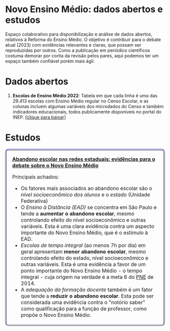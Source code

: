 # Novo Ensino Médio: dados abertos e estudos
Espaço colaborativo para disponibilização e análise de dados abertos, relativos à Reforma do Ensino Médio. O objetivo é contribuir para o debate atual (2023) com evidências relevantes e claras, que possam ser reproduzidas por outros. Como a publicação em periódico científicos costuma demorar por conta da revisão pelos pares, aqui podemos ter um espaço também confiável porém mais ágil.

# Dados abertos
1. **Escolas de Ensino Médio 2022**: Tabela em que cada linha é uma das 29.413 escolas com Ensino Médio regular no Censo Escolar, e as colunas incluem algumas variáveis dos microdados do Censo e também indicadores educacionais, todos publicamente disponíveis no portal do INEP. [[clique para baixar]](./dados/escolasEM2022.csv.gz)

# Estudos
<table border="1" width="80%" style="border-color:#030782;border-collapse:separate;overflow:hidden;border-radius:10px;"> 
<tr>
<td>
<div style="margin:10px">

[**Abandono escolar nas redes estaduais: evidências para o debate sobre o Novo Ensino Médio**](./estudos/abandono_escolar.html)
  
  Principais achados:
  
- Os fatores mais associados ao abandono escolar são o *nível socioeconômico dos alunos* e o *estado* (Unidade Federativa)
- O *Ensino à Distância (EAD)* se concentra em São Paulo e tende a **aumentar o abandono escolar**, mesmo controlando efeito do nível socioeconômico e outras variáveis.  Esta é uma clara evidência contra um aspecto importante do Novo Ensino Médio, que é o estímulo à EAD.
- *Escolas de tempo integral* (ao menos 7h por dia) em geral apresentam **menor abandono escolar**, mesmo controlando efeito do estado, nível socioeconômico e outras variáveis. Esta é uma evidência a favor de um ponto importante do Novo Ensino Médio - o tempo integral - cuja origem na verdade é a meta 6 do [PNE](https://www.planalto.gov.br/ccivil_03/_ato2011-2014/2014/lei/l13005.htm) de 2014.
- A *adequação da formação docente* também é um fator que tende a **reduzir o abandono escolar**.  Esta pode ser considerada uma evidência contra o "notório saber" como qualificação para a função de professor, como propõe o Novo Ensino Médio. 

</div>
</td>
</tr>
</table> 

